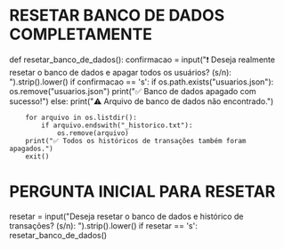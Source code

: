 # RESETAR BANCO DE DADOS COMPLETAMENTE
def resetar_banco_de_dados():
    confirmacao = input("❗ Deseja realmente resetar o banco de dados e apagar todos os usuários? (s/n): ").strip().lower()
    if confirmacao == 's':
        if os.path.exists("usuarios.json"):
            os.remove("usuarios.json")
            print("✅ Banco de dados apagado com sucesso!")
        else:
            print("⚠️ Arquivo de banco de dados não encontrado.")

        for arquivo in os.listdir():
            if arquivo.endswith("_historico.txt"):
                os.remove(arquivo)
        print("✅ Todos os históricos de transações também foram apagados.")
        exit()

# PERGUNTA INICIAL PARA RESETAR
resetar = input("Deseja resetar o banco de dados e histórico de transações? (s/n): ").strip().lower()
if resetar == 's':
    resetar_banco_de_dados()
